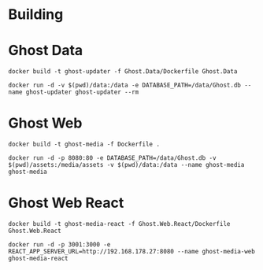 # Building

# Ghost Data

`docker build -t ghost-updater -f Ghost.Data/Dockerfile Ghost.Data`

`docker run -d -v $(pwd)/data:/data -e DATABASE_PATH=/data/Ghost.db --name ghost-updater ghost-updater --rm`

# Ghost Web

`docker build -t ghost-media -f Dockerfile .`

`docker run -d -p 8080:80 -e DATABASE_PATH=/data/Ghost.db -v $(pwd)/assets:/media/assets -v $(pwd)/data:/data --name ghost-media ghost-media`

# Ghost Web React

`docker build -t ghost-media-react -f Ghost.Web.React/Dockerfile Ghost.Web.React`

`docker run -d -p 3001:3000 -e REACT_APP_SERVER_URL=http://192.168.178.27:8080 --name ghost-media-web ghost-media-react`
